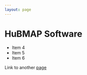 ```yaml
---
layout: page
---
```

# HuBMAP Software

- Item 4
- Item 5
- Item 6

Link to another [page](page2.html)
